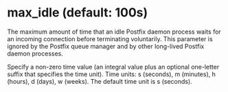 # max_idle (default: 100s)

The maximum amount of time that an idle Postfix daemon process waits
for an incoming connection before terminating voluntarily. This
parameter
is ignored by the Postfix queue manager and by other long-lived
Postfix daemon processes.



 Specify a non-zero time value (an integral value plus an optional
one-letter suffix that specifies the time unit). Time units: s
(seconds), m (minutes), h (hours), d (days), w (weeks).
The default time unit is s (seconds). 


